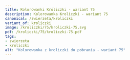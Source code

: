 ```yaml
---
title: Kolorowanki Króliczki - wariant 75
description: Kolorowanka Kroliczki - wariant 75
canonical: /zwierzeta/kroliczki
variant_of: kroliczki
image: /kroliczki/75/kroliczki-75.svg
pdf: /kroliczki/75/kroliczki-75.pdf
tags:
- zwierzeta
- kroliczki
alt: "Kolorowanka z kroliczki do pobrania - wariant 75"
---
```

